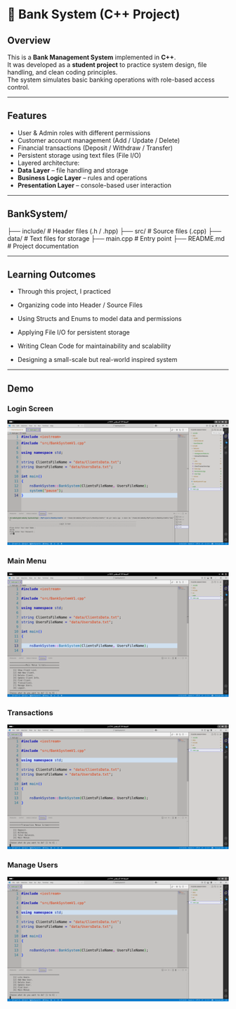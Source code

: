 # 🏦 Bank System (C++ Project)

##  Overview
This is a **Bank Management System** implemented in **C++**.  
It was developed as a **student project** to practice system design, file handling, and clean coding principles.  
The system simulates basic banking operations with role-based access control.

---

##  Features
-  User & Admin roles with different permissions  
-  Customer account management (Add / Update / Delete)  
-  Financial transactions (Deposit / Withdraw / Transfer)  
-  Persistent storage using text files (File I/O)  
-  Layered architecture:
  - **Data Layer** – file handling and storage  
  - **Business Logic Layer** – rules and operations  
  - **Presentation Layer** – console-based user interaction  

---

## BankSystem/
├──  include/       # Header files (.h / .hpp)
├── src/           # Source files (.cpp)
├── data/          # Text files for storage
├── main.cpp       # Entry point
├── README.md      # Project documentation
 
---

## Learning Outcomes

- Through this project, I practiced 

- Organizing code into Header / Source Files

- Using Structs and Enums to model data and permissions

- Applying File I/O for persistent storage

- Writing Clean Code for maintainability and scalability

- Designing a small-scale but real-world inspired system

--- 

## Demo

### Login Screen
![Login Screen](Demo/Images/LoginScreen.png)

### Main Menu
![Main Menu](Demo/Images/MainMenueScreen.png)

### Transactions
![Transactions](Demo/Images/TransactionsScreen.png)

### Manage Users
![Manage Users](Demo/Images/ManageUsersScreen.png)
